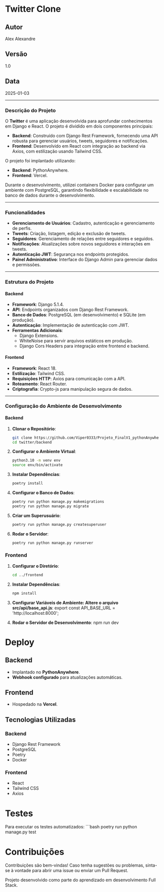# Twitter Clone

## Autor
Alex Alexandre

## Versão
1.0

## Data
2025-01-03

---

### Descrição do Projeto

O **Twitter** é uma aplicação desenvolvida para aprofundar conhecimentos em Django e React. O projeto é dividido em dois componentes principais:

- **Backend**: Construído com Django Rest Framework, fornecendo uma API robusta para gerenciar usuários, tweets, seguidores e notificações.
- **Frontend**: Desenvolvido em React com integração ao backend via Axios, com estilização usando Tailwind CSS.

O projeto foi implantado utilizando:
- **Backend**: PythonAnywhere.
- **Frontend**: Vercel.

Durante o desenvolvimento, utilizei containers Docker para configurar um ambiente com PostgreSQL, garantindo flexibilidade e escalabilidade no banco de dados durante o desenvolvimento.

---

### Funcionalidades

- **Gerenciamento de Usuários**: Cadastro, autenticação e gerenciamento de perfis.
- **Tweets**: Criação, listagem, edição e exclusão de tweets.
- **Seguidores**: Gerenciamento de relações entre seguidores e seguidos.
- **Notificações**: Atualizações sobre novos seguidores e interações em tweets.
- **Autenticação JWT**: Segurança nos endpoints protegidos.
- **Painel Administrativo**: Interface do Django Admin para gerenciar dados e permissões.

---

### Estrutura do Projeto

#### Backend

- **Framework**: Django 5.1.4.
- **API**: Endpoints organizados com Django Rest Framework.
- **Banco de Dados**: PostgreSQL (em desenvolvimento) e SQLite (em produção).
- **Autenticação**: Implementação de autenticação com JWT.
- **Ferramentas Adicionais**:
  - Django Extensions.
  - WhiteNoise para servir arquivos estáticos em produção.
  - Django Cors Headers para integração entre frontend e backend.

#### Frontend

- **Framework**: React 18.
- **Estilização**: Tailwind CSS.
- **Requisições HTTP**: Axios para comunicação com a API.
- **Roteamento**: React Router.
- **Criptografia**: Crypto-js para manipulação segura de dados.

---

### Configuração do Ambiente de Desenvolvimento

#### Backend

1. **Clonar o Repositório**:
   ```bash
   git clone https://github.com/Viper0333/Projeto_FinalV1_pythonAnywhere
   cd twitter/backend

2. **Configurar o Ambiente Virtual**:
    ```bash
    python3.10 -m venv env
    source env/bin/activate

3. **Instalar Dependências**:
    ```bash
    poetry install

4. **Configurar o Banco de Dados**:
    ```bash
    poetry run python manage.py makemigrations
    poetry run python manage.py migrate

5. **Criar um Superusuário**:
    ```bash
    poetry run python manage.py createsuperuser

6. **Rodar o Servidor**:
    ```bash
    poetry run python manage.py runserver

### Frontend

1. **Configurar o Diretório**:
    ```bash
    cd ../frontend

2. **Instalar Dependências**:
    ```bash
    npm install

3. **Configurar Variáveis de Ambiente: Altere o arquivo src/api/base_api.js**:
    export const API_BASE_URL = 'http://localhost:8000';

4. **Rodar o Servidor de Desenvolvimento**:
    npm run dev

# Deploy

## Backend
- Implantado no **PythonAnywhere**.
- **Webhook configurado** para atualizações automáticas.

## Frontend
- Hospedado na **Vercel**.

## Tecnologias Utilizadas

### Backend
- Django Rest Framework
- PostgreSQL
- Poetry
- Docker

### Frontend
- React
- Tailwind CSS
- Axios

# Testes

Para executar os testes automatizados:
    ```bash
    poetry run python manage.py test

# Contribuições
Contribuições são bem-vindas! Caso tenha sugestões ou problemas, sinta-se à vontade para abrir uma issue ou enviar um Pull Request.

Projeto desenvolvido como parte do aprendizado em desenvolvimento Full Stack.
